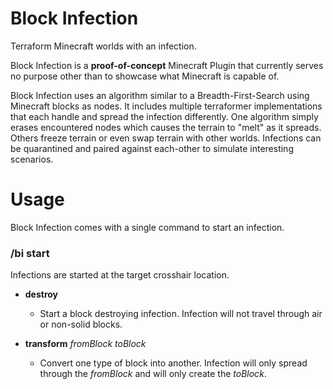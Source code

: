 # Block Infection
Terraform Minecraft worlds with an infection.

Block Infection is a **proof-of-concept** Minecraft Plugin that currently serves no purpose other than
to showcase what Minecraft is capable of.


Block Infection uses an algorithm similar to a Breadth-First-Search using Minecraft blocks as nodes.
It includes multiple terraformer implementations that each handle and spread the infection differently.
One algorithm simply erases encountered nodes which causes the terrain to "melt" as it spreads. Others freeze terrain
or even swap terrain with other worlds. Infections can be quarantined and paired against each-other to simulate
interesting scenarios.

# Usage

Block Infection comes with a single command to start an infection.

### /bi start

Infections are started at the target crosshair location.

- **destroy**
    - Start a block destroying infection. Infection will not travel through air or non-solid blocks.

- **transform** *fromBlock* *toBlock*
    - Convert one type of block into another. Infection will only spread through the *fromBlock* and will only create
      the *toBlock*.

